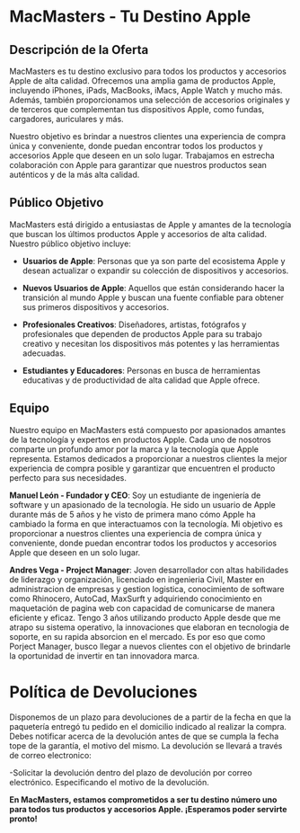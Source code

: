 # MacMasters - Tu Destino Apple

## Descripción de la Oferta

MacMasters es tu destino exclusivo para todos los productos y accesorios Apple de alta calidad. Ofrecemos una amplia gama de productos Apple, incluyendo iPhones, iPads, MacBooks, iMacs, Apple Watch y mucho más. Además, también proporcionamos una selección de accesorios originales y de terceros que complementan tus dispositivos Apple, como fundas, cargadores, auriculares y más.

Nuestro objetivo es brindar a nuestros clientes una experiencia de compra única y conveniente, donde puedan encontrar todos los productos y accesorios Apple que deseen en un solo lugar. Trabajamos en estrecha colaboración con Apple para garantizar que nuestros productos sean auténticos y de la más alta calidad.

## Público Objetivo

MacMasters está dirigido a entusiastas de Apple y amantes de la tecnología que buscan los últimos productos Apple y accesorios de alta calidad. Nuestro público objetivo incluye:

- **Usuarios de Apple**: Personas que ya son parte del ecosistema Apple y desean actualizar o expandir su colección de dispositivos y accesorios.

- **Nuevos Usuarios de Apple**: Aquellos que están considerando hacer la transición al mundo Apple y buscan una fuente confiable para obtener sus primeros dispositivos y accesorios.

- **Profesionales Creativos**: Diseñadores, artistas, fotógrafos y profesionales que dependen de productos Apple para su trabajo creativo y necesitan los dispositivos más potentes y las herramientas adecuadas.

- **Estudiantes y Educadores**: Personas en busca de herramientas educativas y de productividad de alta calidad que Apple ofrece.

## Equipo

Nuestro equipo en MacMasters está compuesto por apasionados amantes de la tecnología y expertos en productos Apple. Cada uno de nosotros comparte un profundo amor por la marca y la tecnología que Apple representa. Estamos dedicados a proporcionar a nuestros clientes la mejor experiencia de compra posible y garantizar que encuentren el producto perfecto para sus necesidades.

**Manuel León - Fundador y CEO**: 
Soy un estudiante de ingeniería de software y un apasionado de la tecnología. He sido un usuario de Apple durante más de 5 años y he visto de primera mano cómo Apple ha cambiado la forma en que interactuamos con la tecnología. Mi objetivo es proporcionar a nuestros clientes una experiencia de compra única y conveniente, donde puedan encontrar todos los productos y accesorios Apple que deseen en un solo lugar.

**Andres Vega - Project Manager**:
Joven desarrollador con altas habilidades de liderazgo y organización, licenciado en ingenieria Civil, Master en administracion de empresas y gestion logistica, conocimiento de software como Rhinocero, AutoCad, MaxSurft y adquiriendo conocimiento en maquetación de pagina web con capacidad de comunicarse de manera eficiente y eficaz. Tengo 3 años utilizando producto Apple desde que me atrapo su sistema operativo, la innovaciones que elaboran en tecnologia de soporte, en su rapida absorcion en el mercado. Es por eso que como Porject Manager, busco llegar a nuevos clientes con el objetivo de brindarle la oportunidad de invertir en tan innovadora marca.

# Política de Devoluciones
Disponemos de un plazo para devoluciones de a partir de la fecha en que la paquetería entregó tu pedido en el domicilio indicado al realizar la compra. Debes notificar acerca de la devolución antes de que se cumpla la fecha tope de la garantía, el motivo del mismo. La devolución se llevará a través de correo electronico:

-Solicitar la devolución dentro del plazo de devolución por correo electrónico. Especificando el motivo de la devolución.

**En MacMasters, estamos comprometidos a ser tu destino número uno para todos tus productos y accesorios Apple. ¡Esperamos poder servirte pronto!**
